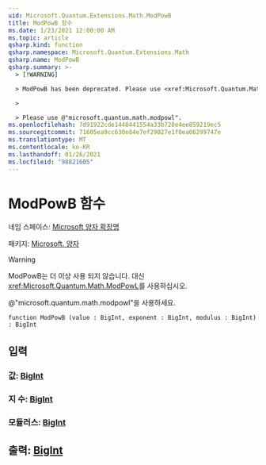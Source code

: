 ```yaml
---
uid: Microsoft.Quantum.Extensions.Math.ModPowB
title: ModPowB 함수
ms.date: 1/23/2021 12:00:00 AM
ms.topic: article
qsharp.kind: function
qsharp.namespace: Microsoft.Quantum.Extensions.Math
qsharp.name: ModPowB
qsharp.summary: >-
  > [!WARNING]

  > ModPowB has been deprecated. Please use <xref:Microsoft.Quantum.Math.ModPowL> instead.

  >

  > Please use @"microsoft.quantum.math.modpowl".
ms.openlocfilehash: 7d91922cde1448441554a33b728e4ee859219ec5
ms.sourcegitcommit: 71605ea9cc630e84e7ef29027e1f0ea06299747e
ms.translationtype: MT
ms.contentlocale: ko-KR
ms.lasthandoff: 01/26/2021
ms.locfileid: "98821605"
---
```

# <a name="modpowb-function"></a>ModPowB 함수

네임 스페이스: [Microsoft 양자 확장명](xref:Microsoft.Quantum.Extensions.Math)

패키지: [Microsoft. 양자](https://nuget.org/packages/Microsoft.Quantum.QSharp.Core)


> [!WARNING]
> ModPowB는 더 이상 사용 되지 않습니다. 대신 <xref:Microsoft.Quantum.Math.ModPowL>를 사용하십시오.
>
> @"microsoft.quantum.math.modpowl"을 사용하세요.



```qsharp
function ModPowB (value : BigInt, exponent : BigInt, modulus : BigInt) : BigInt
```


## <a name="input"></a>입력

### <a name="value--bigint"></a>값: [BigInt](xref:microsoft.quantum.lang-ref.bigint)




### <a name="exponent--bigint"></a>지 수: [BigInt](xref:microsoft.quantum.lang-ref.bigint)




### <a name="modulus--bigint"></a>모듈러스: [BigInt](xref:microsoft.quantum.lang-ref.bigint)





## <a name="output--bigint"></a>출력: [BigInt](xref:microsoft.quantum.lang-ref.bigint)

